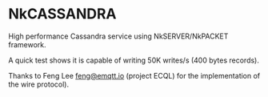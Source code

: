 
# NkCASSANDRA

High performance Cassandra service using NkSERVER/NkPACKET framework.

A quick test shows it is capable of writing 50K writes/s (400 bytes records).

Thanks to Feng Lee <feng@emqtt.io> (project ECQL) for the implementation of the wire protocol). 




